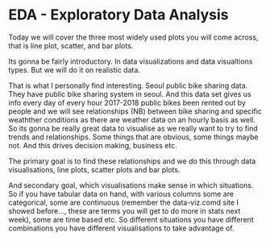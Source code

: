 # EDA - Exploratory Data Analysis

Today we will cover the three most widely used plots you will come across, that is line plot, scatter, and bar plots.

Its gonna be fairly introductory. In data visualizations and data visualtions types. But we will do it on realistic data.

That is what I personally find interesting. Seoul public bike sharing data. They have public bike sharing system in seoul. And this data set gives us info every day of every hour 2017-2018 public bikes been rented out by people and we will see relationships (NB) between bike sharing and specific weathther conditions as there are weather data on an hourly basis as well. So its gonna be really great data to visualise as we really want to try to find trends and relationships. Some things that are obvious, some things maybe not. And this drives decision making, business etc.

The primary goal is to find these relationships and we do this through data visualisations, line plots, scatter plots and bar plots.

And secondary goal, which visualisations make sense in which situations. So if you have tabular data on hand, with various columns some are categorical, some are continuous (remember the data-viz.comd site I showed before..., these are terms you will get to do more in stats next week), some are time based etc. So different situations you have different combinations you have different visualisations to take advantage of.
